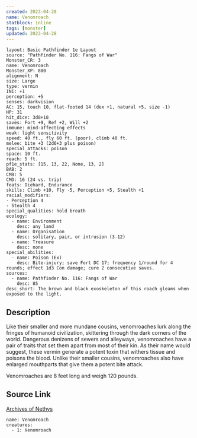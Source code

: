 ```yaml
---
created: 2023-04-28
name: Venomroach
statblock: inline
tags: [monster]
updated: 2023-04-28
---
```

```statblock
layout: Basic Pathfinder 1e Layout
source: "Pathfinder No. 116: Fangs of War"
Monster_CR: 3
name: Venomroach
Monster_XP: 800
alignment: N
size: Large
type: vermin
INI: +1
perception: +5
senses: darkvision
AC: 15, touch 10, flat-footed 14 (dex +1, natural +5, size -1)
HP: 31
hit_dice: 3d8+18
saves: Fort +9, Ref +2, Will +2
immune: mind-affecting effects
weak: light sensitivity
speed: 40 ft., fly 60 ft. (poor), climb 40 ft.
melee: bite +3 (2d6+3 plus poison)
special_attacks: poison
space: 10 ft.
reach: 5 ft.
pf1e_stats: [15, 13, 22, None, 13, 2]
BAB: 2
CMB: 5
CMD: 16 (24 vs. trip)
feats: Diehard, Endurance
skills: Climb +10, Fly -5, Perception +5, Stealth +1
racial_modifiers:
- Perception 4
- Stealth 4
special_qualities: hold breath
ecology:
  - name: Environment
    desc: any land
  - name: Organisation
    desc: solitary, pair, or intrusion (3-12)
  - name: Treasure
    desc: none
special_abilities:
  - name: Poison (Ex)
    desc: Bite-injury; save Fort DC 17; frequency 1/round for 4 rounds; effect 1d3 Con damage; cure 2 consecutive saves.
sources:
  - name: Pathfinder No. 116: Fangs of War
    desc: 85
desc_short: The brown and black exoskeleton of this roach gleams when exposed to the light.
```
## Description
Like their smaller and more mundane cousins, venomroaches lurk along the fringes of humanoid civilization, skittering through the dark corners of the world. Dangerous denizens of sewers and alleyways, venomroaches have a pair of traits that set them apart from most of their kin. As their name would suggest, these vermin generate a potent toxin that withers tissue and poisons the blood. Unlike their smaller cousins, venomroaches also have enlarged mouthparts that give them a potent bite attack.

Venomroaches are 8 feet long and weigh 120 pounds.
## Source Link
[Archives of Nethys](https://aonprd.com/MonsterDisplay.aspx?ItemName=Venomroach)
```encounter-table
name: Venomroach
creatures:
  - 1: Venomroach
```
